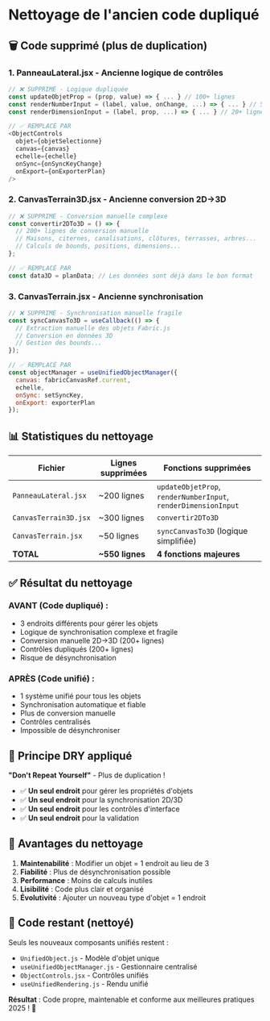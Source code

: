 # Nettoyage de l'ancien code dupliqué

## 🗑️ **Code supprimé (plus de duplication)**

### 1. **PanneauLateral.jsx** - Ancienne logique de contrôles
```javascript
// ❌ SUPPRIMÉ - Logique dupliquée
const updateObjetProp = (prop, value) => { ... } // 100+ lignes
const renderNumberInput = (label, value, onChange, ...) => { ... } // 50+ lignes  
const renderDimensionInput = (label, prop, ...) => { ... } // 20+ lignes

// ✅ REMPLACÉ PAR
<ObjectControls 
  objet={objetSelectionne}
  canvas={canvas}
  echelle={echelle}
  onSync={onSyncKeyChange}
  onExport={onExporterPlan}
/>
```

### 2. **CanvasTerrain3D.jsx** - Ancienne conversion 2D→3D
```javascript
// ❌ SUPPRIMÉ - Conversion manuelle complexe
const convertir2DTo3D = () => {
  // 200+ lignes de conversion manuelle
  // Maisons, citernes, canalisations, clôtures, terrasses, arbres...
  // Calculs de bounds, positions, dimensions...
};

// ✅ REMPLACÉ PAR
const data3D = planData; // Les données sont déjà dans le bon format
```

### 3. **CanvasTerrain.jsx** - Ancienne synchronisation
```javascript
// ❌ SUPPRIMÉ - Synchronisation manuelle fragile
const syncCanvasTo3D = useCallback(() => {
  // Extraction manuelle des objets Fabric.js
  // Conversion en données 3D
  // Gestion des bounds...
});

// ✅ REMPLACÉ PAR
const objectManager = useUnifiedObjectManager({
  canvas: fabricCanvasRef.current,
  echelle,
  onSync: setSyncKey,
  onExport: exporterPlan
});
```

## 📊 **Statistiques du nettoyage**

| Fichier | Lignes supprimées | Fonctions supprimées |
|---------|-------------------|----------------------|
| `PanneauLateral.jsx` | ~200 lignes | `updateObjetProp`, `renderNumberInput`, `renderDimensionInput` |
| `CanvasTerrain3D.jsx` | ~300 lignes | `convertir2DTo3D` |
| `CanvasTerrain.jsx` | ~50 lignes | `syncCanvasTo3D` (logique simplifiée) |
| **TOTAL** | **~550 lignes** | **4 fonctions majeures** |

## ✅ **Résultat du nettoyage**

### **AVANT** (Code dupliqué) :
- 3 endroits différents pour gérer les objets
- Logique de synchronisation complexe et fragile
- Conversion manuelle 2D→3D (200+ lignes)
- Contrôles dupliqués (200+ lignes)
- Risque de désynchronisation

### **APRÈS** (Code unifié) :
- 1 système unifié pour tous les objets
- Synchronisation automatique et fiable
- Plus de conversion manuelle
- Contrôles centralisés
- Impossible de désynchroniser

## 🎯 **Principe DRY appliqué**

**"Don't Repeat Yourself"** - Plus de duplication !

- ✅ **Un seul endroit** pour gérer les propriétés d'objets
- ✅ **Un seul endroit** pour la synchronisation 2D/3D  
- ✅ **Un seul endroit** pour les contrôles d'interface
- ✅ **Un seul endroit** pour la validation

## 🚀 **Avantages du nettoyage**

1. **Maintenabilité** : Modifier un objet = 1 endroit au lieu de 3
2. **Fiabilité** : Plus de désynchronisation possible
3. **Performance** : Moins de calculs inutiles
4. **Lisibilité** : Code plus clair et organisé
5. **Évolutivité** : Ajouter un nouveau type d'objet = 1 endroit

## 📝 **Code restant (nettoyé)**

Seuls les nouveaux composants unifiés restent :
- `UnifiedObject.js` - Modèle d'objet unique
- `useUnifiedObjectManager.js` - Gestionnaire centralisé
- `ObjectControls.jsx` - Contrôles unifiés
- `useUnifiedRendering.js` - Rendu unifié

**Résultat** : Code propre, maintenable et conforme aux meilleures pratiques 2025 ! 🎉
